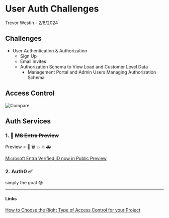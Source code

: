 # User Auth Challenges

Trevor Westin - 2/8/2024

## Challenges

- User Authentication & Authorization
  - Sign Up
  - Email Invites
  - Authorization Schema to View Load and Customer Level Data
    - Management Portal and Admin Users Managing Authorization Schema

## Access Control

![Compare](https://static-assets.amplication.com/blog/choosing-between-role-based-vs-claims-based-vs-permission-based-access-control-mechanism/1.png)

## Auth Services

### 1. :bricks: ~~MS Entra Preview~~

Preview = :shit: :wastebasket: :boom: :fire: :ambulance:

[Microsoft Entra Verified ID now in Public Preview](https://www.microsoft.com/en-us/security/business/solutions/decentralized-identity)

### 2. Auth0 :white_check_mark:

simply the goat :sunglasses:

---

#### Links

[How to Choose the Right Type of Access Control for your Project](https://amplication.com/blog/choosing-between-role-based-vs-claims-based-vs-permission-based-access-control-mechanism)

